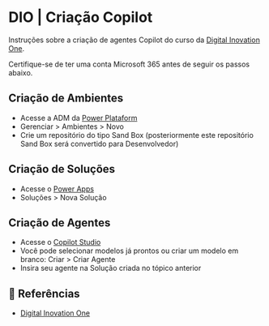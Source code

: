 # DIO | Criação Copilot
Instruções sobre a criação de agentes Copilot do curso da [Digital Inovation One](https://www.dio.me/).

Certifique-se de ter uma conta Microsoft 365 antes de seguir os passos abaixo.

## Criação de Ambientes
- Acesse a ADM da [Power Plataform](https://admin.powerplatform.microsoft.com/)
- Gerenciar > Ambientes > Novo
- Crie um repositório do tipo Sand Box (posteriormente este repositório Sand Box será convertido para Desenvolvedor)

## Criação de Soluções
- Acesse o [Power Apps](https://make.powerapps.com/)
- Soluções > Nova Solução

## Criação de Agentes
- Acesse o [Copilot Studio](https://copilotstudio.microsoft.com/)
- Você pode selecionar modelos já prontos ou criar um modelo em branco: Criar > Criar Agente
- Insira seu agente na Solução criada no tópico anterior


## 🍔 Referências
- [Digital Inovation One](https://www.dio.me/)
